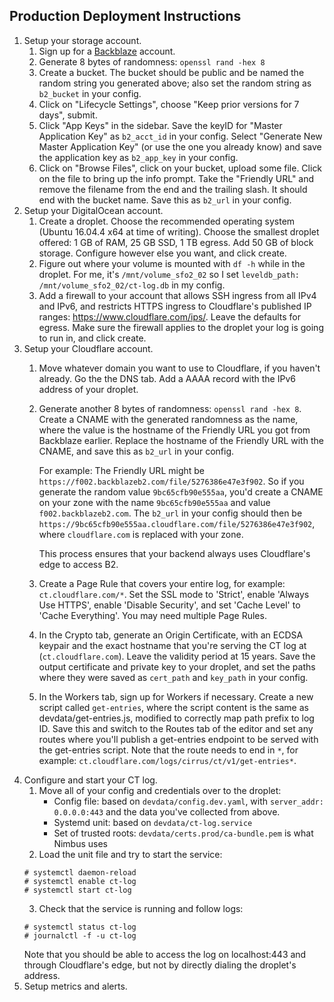 Production Deployment Instructions
----------------------------------

1. Setup your storage account.
   1. Sign up for a [Backblaze](https://www.backblaze.com/) account.
   2. Generate 8 bytes of randomness: `openssl rand -hex 8`
   3. Create a bucket. The bucket should be public and be named the random
      string you generated above; also set the random string as `b2_bucket` in
      your config.
   4. Click on "Lifecycle Settings", choose "Keep prior versions for 7 days",
      submit.
   5. Click "App Keys" in the sidebar. Save the keyID for "Master Application Key"
      as `b2_acct_id` in your config. Select "Generate New Master Application Key"
      (or use the one you already know) and save the application key as
      `b2_app_key` in your config.
   6. Click on "Browse Files", click on your bucket, upload some file. Click on
      the file to bring up the info prompt. Take the "Friendly URL" and remove
      the filename from the end and the trailing slash. It should end with the
      bucket name. Save this as `b2_url` in your config.
2. Setup your DigitalOcean account.
   1. Create a droplet. Choose the recommended operating system (Ubuntu 16.04.4
       x64 at time of writing). Choose the smallest droplet offered: 1 GB of
       RAM, 25 GB SSD, 1 TB egress. Add 50 GB of block storage. Configure
       however else you want, and click create.
   2. Figure out where your volume is mounted with `df -h` while in the
      droplet. For me, it's `/mnt/volume_sfo2_02` so I set
      `leveldb_path: /mnt/volume_sfo2_02/ct-log.db` in my config.
   3. Add a firewall to your account that allows SSH ingress from all IPv4 and
      IPv6, and restricts HTTPS ingress to Cloudflare's published IP ranges:
      https://www.cloudflare.com/ips/. Leave the defaults for egress. Make sure
      the firewall applies to the droplet your log is going to run in, and click
      create.
3. Setup your Cloudflare account.
   1. Move whatever domain you want to use to Cloudflare, if you haven't
      already. Go the the DNS tab. Add a AAAA record with the IPv6 address of
      your droplet.
   2. Generate another 8 bytes of randomness: `openssl rand -hex 8`. Create a
      CNAME with the generated randomness as the name, where the value is the
      hostname of the Friendly URL you got from Backblaze earlier. Replace the
      hostname of the Friendly URL with the CNAME, and save this as `b2_url` in
      your config.

      For example: The Friendly URL might be
      `https://f002.backblazeb2.com/file/5276386e47e3f902`. So if you generate
      the random value `9bc65cfb90e555aa`, you'd create a CNAME on your zone
      with the name `9bc65cfb90e555aa` and value `f002.backblazeb2.com`. The
      `b2_url` in your config should then be
      `https://9bc65cfb90e555aa.cloudflare.com/file/5276386e47e3f902`, where
      `cloudflare.com` is replaced with your zone.

       This process ensures that your backend always uses Cloudflare's edge to
       access B2.
   3. Create a Page Rule that covers your entire log, for example:
      `ct.cloudflare.com/*`. Set the SSL mode to 'Strict', enable 'Always Use
      HTTPS', enable 'Disable Security', and set 'Cache Level' to 'Cache
      Everything'. You may need multiple Page Rules.
   4. In the Crypto tab, generate an Origin Certificate, with an ECDSA keypair
      and the exact hostname that you're serving the CT log at
      (`ct.cloudflare.com`). Leave the validity period at 15 years. Save the
      output certificate and private key to your droplet, and set the paths
      where they were saved as `cert_path` and `key_path` in your config.
   5. In the Workers tab, sign up for Workers if necessary. Create a new script
      called `get-entries`, where the script content is the same as
      devdata/get-entries.js, modified to correctly map path prefix to log ID.
      Save this and switch to the Routes tab of the editor and set any routes
      where you'll publish a get-entries endpoint to be served with the
      get-entries script. Note that the route needs to end in `*`, for example:
      `ct.cloudflare.com/logs/cirrus/ct/v1/get-entries*`.
4. Configure and start your CT log.
   1. Move all of your config and credentials over to the droplet:
      - Config file: based on `devdata/config.dev.yaml`, with
        `server_addr: 0.0.0.0:443` and the data you've collected from above.
      - Systemd unit: based on `devdata/ct-log.service`
      - Set of trusted roots: `devdata/certs.prod/ca-bundle.pem` is what Nimbus
        uses
   2. Load the unit file and try to start the service:
    ```
    # systemctl daemon-reload
    # systemctl enable ct-log
    # systemctl start ct-log
    ```
   3. Check that the service is running and follow logs:
    ```
    # systemctl status ct-log
    # journalctl -f -u ct-log
    ```
    Note that you should be able to access the log on localhost:443 and through
    Cloudflare's edge, but not by directly dialing the droplet's address.
5. Setup metrics and alerts.
